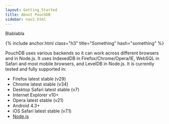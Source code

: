 ```yaml
---
layout: Getting_Started
title: About PouchDB
sidebar: nav2.html
---
```


Blablabla

{% include anchor.html class="h3" title="Something" hash="something" %}

PouchDB uses various backends so it can work across different browsers and in Node.js. It uses IndexedDB in Firefox/Chrome/Opera/IE, WebSQL in Safari and most mobile browsers, and LevelDB in Node.js. It is currently tested and fully supported in:

 * Firefox latest stable (v29)
 * Chrome latest stable (v34)
 * Desktop Safari latest stable (v7)
 * Internet Explorer v10+
 * Opera latest stable (v21)
 * Android 4.3+
 * iOS Safari latest stable (v7.1)
 * [Node.js](http://nodejs.org/)